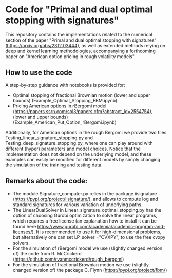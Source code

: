 # Code for "Primal and dual optimal stopping with signatures"
This repository contains the implementations related to the numerical section of the paper "Primal and dual optimal stopping with signatures" (https://arxiv.org/abs/2312.03444), as well as extended methods relying on deep and kernel learning methodologies, accompanying a forthcoming paper on "American option pricing in rough volatility models".

## How to use the code

A step-by-step guidance with notebooks is provided for:
- Optimal stopping of fractional Brownian motion (lower and upper bounds) (Example_Optimal_Stopping_FBM.ipynb)
- Pricing American options in rBergomi model (https://papers.ssrn.com/sol3/papers.cfm?abstract_id=2554754), (lower and upper bounds) (Example_American_Put_Option_rBergomi.ipynb)

Additionally, for American options in the rough Bergomi we provide two files Testing_linear_signature_stopping.py and Testing_deep_signature_stopping.py, where one can play around with different (hyper) parameters and model choices. Notice that the implementation does not depend on the underlying model, and these examples can easily be modified for different models by simply changing the simulation of the training and testing data.

## Remarks about the code:
- The module Signature_computer.py relies in the package iisignature (https://pypi.org/project/iisignature/), and allows to compute log and standard signatures for various variation of underlying paths.
- The LinearDualSolver in Linear_signature_optimal_stopping.py has the option of choosing Gurobi optimization to solve the linear programs, which requires a free license (an explanation how to install it can be found here https://www.gurobi.com/academia/academic-program-and-licenses/). It is recommended to use it for high-dimensional problems, but alternatively one can set LP_solver ="CVXPY", to use the free cvxpy solvers.
- For the simulation of rBergomi model we use (slightly changed version of) the code from R. McCrickerd (https://github.com/ryanmccrickerd/rough_bergomi)
- For the simulation of fractional Brownian motion we use (slightly changed version of) the package C. Flynn (https://pypi.org/project/fbm/)

